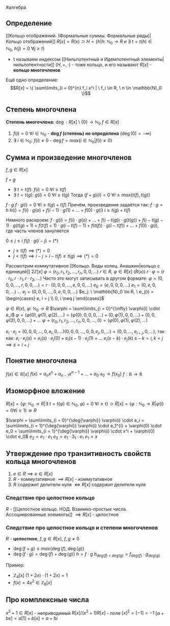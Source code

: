 #алгебра 
## Определение
[[Кольцо отображений. (Формальные суммы. Формальные ряды)|Кольцо отображений]]
$R[x] = R(x) \supset H = \{ h| h: \ \mathbb{N}_0 \to R \ и \ \exists \ t = t(h) \in \mathbb{N}_0, \ h(j) = 0 \ \forall j \geq t \}$
- t называем индексом [[Нильпотентный и Идемпотентный элементы|нильпотентности]]
$(H, +, \cdot)$ - тоже кольцо, и его называют $R[x]$ - **кольцо многочленов**

Ещё одно определение:
$$R[x] = \{ \sum\limits_{i = 0}^{n} f_i x^i | \  f_i \in R, \ n \in \mathbb{N}_0 \}$$

## Степень многочлена
**Степень многочлена:** $\deg: R[x] \setminus \{ 0 \} \to \mathbb{N}_0$
$f \in R[x]$
1) $f(i) = 0 \ \forall i \in \mathbb{N}_0$ - **$\deg f$ (степень) не определена** $(\deg(0) = - \infty)$
2) $\exists \ i \in \mathbb{N}_0: \ f(i) \neq 0$ - $\deg f = max \{ i \in \mathbb{N}_0 | f(i) \neq 0 \}$

## Сумма и произведение многочленов
$f, g \in R[x]$

$f + g$
- $\exists \ t = t(f): \ f(i) = 0 \ \forall i \geq t(f)$
- $\exists \ t = t(g): \ g(i) = 0 \ \forall i \geq t(g)$
Тогда $(f + g)(i) = 0 \ \forall i \geq max \{ t(f), t(g) \}$

$f \cdot g$
$f \cdot g(i) = 0 \ \forall i \geq t(g) + t(f)$
Причём, произведение задаётся так:
$f \cdot g = h$
$h(i) = f(i) \cdot g(o) + f(i - 1) \cdot g(1) + \dots + f(0) \cdot g(i)$
$i \geq t(g) + t(f)$

Немного раскроем:
$f \cdot g(i) = f(i) \cdot g(o) + \dots + f(i - t(g)) \cdot g(t(g)) + f(i - t(g) - 1) \cdot g(t(g) + 1) + f(t(f) + 1) \cdot g(i - t(f) - 1) + f(t(f)) \cdot g(i - t(f)) + \dots + f(0) \cdot g(i)$, где часть членов зануляется

$0 \leq j \leq i$
$f(j) \cdot g(i - j) = (*)$
- $j \geq t(f) \implies (*) = 0$
- $j < t(f) \implies i - j > i - t(f) \geq t(g) \implies (*) = 0$


Рассмотрим коммутативное [[Кольцо. Виды колец. Анашкин|кольцо с единицей]]
$2 \mathbb{Z}[x]$
$\varphi = (r_0, r_1, r_2, \dots, r_n, 0, 0, \dots)$
$r \in R, \ \varphi \in R[x] \ (R(x))$
$r \cdot \varphi = (r \cdot r_0, r \cdot r_1, r \cdot r_2, \dots)$
Часто это могут записывать в другом формате: $\varphi = (0, 0, 0, \dots, r, 0, 0, \dots) = r \cdot (0, 0, 0, \dots, e, 0, 0, \dots)$
$e_0 = (e, 0, 0, 0, \dots)$
$e_1 = (0, e, 0, 0, \dots)$
$\dots$
$e_j = (0, 0, 0, \dots, 0, e, 0, 0, \dots)$
$e_j: \ \mathbb{N}_0 \to R, \ e_j(i) = \begin{cases} e, i = j \\ 0, i \neq j \end{cases}$

$\varphi \in R(x), \ \varphi: \ \mathbb{N}_0 \to R$
$\varphi = \sum\limits_{i = 0}^{\infty} \varphi(i) \cdot e_i$
$\varphi = (\varphi(0), \varphi(1), \varphi(2), \dots) = (\varphi(0), 0, 0, 0, \dots) + (0, \varphi(1), 0, 0, \dots) + (0, 0, \varphi(2), 0, 0, \dots) + \dots$
$\varphi = (r_0, r_1, r_2, \dots, r_n, 0, 0, \dots, 0) = (\varphi(0), \varphi(1), \varphi(2), \dots)$

$e_i \cdot e_j = (0, 0, 0, \dots, 0, e_i, 0, \dots) (0, 0, 0, \dots, 0, 0, e_j, 0, \dots) = (0, 0, \dots, e_{i + j}, 0, \dots)$, так как:
$e_i \cdot e_j(s) = e_i(s) \cdot e_j(0) + e_i(s - 1) \cdot e_j(1) + \dots$
$e_i(s - k) \cdot e_j(k)$
$s - k = i, k = j \implies s = i + j$

## Понятие многочлена
$f(x) \in \mathbb{R}[x]$
$f(x) = a_nx^n + a_{n - 1}x^{n - 1} + \dots + a_0$
$x_0 \to f(x_0)$
$f: \mathbb{R} \to \mathbb{R}$

## Изоморфное вложение
$R[x] = \{ \varphi: \ \mathbb{N}_0 \to R | \exists \ t = t(\varphi) \in \mathbb{N}_0, \ \varphi) = 0 \ \forall i \geq t \} \supset \tilde{R}[x] = \{ \varphi: \mathbb{N}_0 \to R | \varphi(i) = 0 \forall i \geq 1 \} \cong R$

$\varphi = \sum\limits_{i = 0}^{\deg{\varphi}} \varphi(i) \cdot e_i = \sum\limits_{i = 1}^{\deg{\varphi}} \varphi(i) \cdot e_1^{i} + \varphi(0) \cdot e_0 = \sum\limits_{i = 1}^{\deg{\varphi}} \varphi(i) \cdot x^i + \varphi(0) \cdot e_0$
$e_2 = e_1 \cdot e_1$
$e_3 = e_1 \cdot 3_1 \cdot e_1$
$e_1 = x$

## Утверждение про транзитивность свойств кольца многочленов
1) $e \in R \implies e \in R[x]$
2) $R$ - коммутативное $\implies R[x]$ - коммутативное
3) $R$ содержит делители нуля $\iff R[x]$ содержит делители нуля

### Следствие про целостное кольцо
$R$ - [[Целостное кольцо. НОД. Взаимно-простые числа. Ассоциированные элементы]] $\implies R[x]$ - целостное

### Следствие про целостное кольцо и степени многочленов
$R$ - **целостное**, $f, g \in R[x], \ f, g \neq 0$
- $\deg(f + g) \leq max \{ \deg(f), \deg(g) \}$
- $\deg(f \cdot g) = \deg(f) + \deg(g) \}$
$h = f \cdot g$
$h_{deg(f) + deg(g)} = f_{deg(f)} \cdot g_{deg(g)}$

Пример: 
- $\mathbb{Z}_4[x]$
	$(1 + 2x) \cdot (1 + 2x) = 1$
- $f(x) = 4x^2 \in \mathbb{Z}_8[x]$

## Про комплексные числа
$x^2 + 1 \in R[x]$ - неприводимый
$R[x] / (x^2 + 1)R[x]$ - поле
$[x]^2 = [-1] = -1$
$[a + bx] = a[1] + b[x] = a + bi$